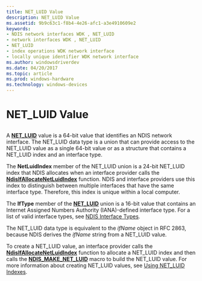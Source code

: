 ```yaml
---
title: NET_LUID Value
description: NET_LUID Value
ms.assetid: 9b9c63c1-f8b4-4e26-afc1-a3e4910609e2
keywords:
- NDIS network interfaces WDK , NET_LUID
- network interfaces WDK , NET_LUID
- NET_LUID
- index operations WDK network interface
- locally unique identifier WDK network interface
ms.author: windowsdriverdev
ms.date: 04/20/2017
ms.topic: article
ms.prod: windows-hardware
ms.technology: windows-devices
---
```


# NET\_LUID Value


## <a href="" id="ddk-format-of-a-net-luid-value-ng"></a>


A [**NET\_LUID**](https://msdn.microsoft.com/library/windows/hardware/ff568747) value is a 64-bit value that identifies an NDIS network interface. The NET\_LUID data type is a union that can provide access to the NET\_LUID value as a single 64-bit value or as a structure that contains a NET\_LUID index and an interface type.

The **NetLuidIndex** member of the NET\_LUID union is a 24-bit NET\_LUID index that NDIS allocates when an interface provider calls the [**NdisIfAllocateNetLuidIndex**](https://msdn.microsoft.com/library/windows/hardware/ff562695) function. NDIS and interface providers use this index to distinguish between multiple interfaces that have the same interface type. Therefore, this index is unique within a local computer.

The **IfType** member of the [**NET\_LUID**](https://msdn.microsoft.com/library/windows/hardware/ff568747) union is a 16-bit value that contains an Internet Assigned Numbers Authority (IANA)-defined interface type. For a list of valid interface types, see [NDIS Interface Types](https://msdn.microsoft.com/library/windows/hardware/ff565767).

The NET\_LUID data type is equivalent to the *ifName* object in RFC 2863, because NDIS derives the *ifName* string from a NET\_LUID value.

To create a NET\_LUID value, an interface provider calls the [**NdisIfAllocateNetLuidIndex**](https://msdn.microsoft.com/library/windows/hardware/ff562695) function to allocate a NET\_LUID index and then calls the [**NDIS\_MAKE\_NET\_LUID**](https://msdn.microsoft.com/library/windows/hardware/ff565890) macro to build the NET\_LUID value. For more information about creating NET\_LUID values, see [Using NET\_LUID Indexes](using-a-net-luid-index.md).

 

 





